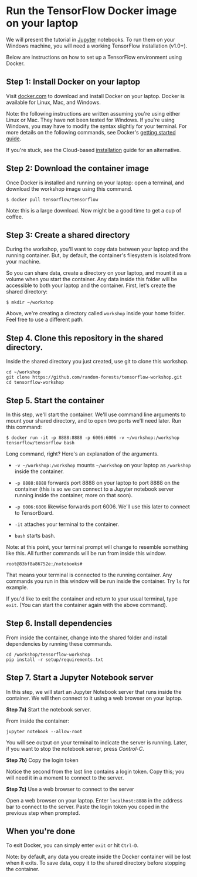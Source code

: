 # Run the TensorFlow Docker image on your laptop

We will present the tutorial in [Jupyter](jupyter.org) notebooks. To
run them on your Windows machine, you will need a working TensorFlow
installation (v1.0+).

Below are instructions on how to set up a TensorFlow environment using
Docker. 

## Step 1: Install Docker on your laptop
Visit [docker.com](https://www.docker.com) to download and install Docker on your laptop. Docker is available for Linux, Mac, and Windows.

Note: the following instructions are written assuming you're using either Linux or Mac. They have not been tested for Windows. If you're using Windows, you may have to modify the syntax slightly for your terminal. For more details on the following commands, see Docker's [getting started guide](https://docs.docker.com/learn/).

If you're stuck, see the Cloud-based [installation](../install-cloud.md) guide for an alternative.

## Step 2: Download the container image
Once Docker is installed and running on your laptop: open a terminal, and download the workshop image using this command.

```
$ docker pull tensorflow/tensorflow
```

Note: this is a large download. Now might be a good time to get a cup of coffee. 

## Step 3: Create a shared directory

During the workshop, you'll want to copy data between your laptop and the running container. But, by default, the container's filesystem is isolated from your machine.

So you can share data, create a directory on your laptop, and mount it as a volume when you start the container. Any data inside this folder will be accessible to both your laptop and the container. First, let's create the shared directory:

```
$ mkdir ~/workshop
```

Above, we're creating a directory called ```workshop``` inside your home folder. Feel free to use a different path.

## Step 4. Clone this repository in the shared directory.

Inside the shared directory you just created, use git to clone this workshop.

```
cd ~/workshop
git clone https://github.com/random-forests/tensorflow-workshop.git
cd tensorflow-workshop
```

## Step 5. Start the container

In this step, we'll start the container. We'll use command line arguments to mount your shared directory, and to open two ports we'll need later. Run this command:

```
$ docker run -it -p 8888:8888 -p 6006:6006 -v ~/workshop:/workshop tensorflow/tensorflow bash
```

Long command, right? Here's an explanation of the arguments.

* ```-v ~/workshop:/workshop``` mounts ```~/workshop``` on your laptop as ```/workshop``` inside the container.

* ```-p 8888:8888``` forwards port 8888 on your laptop to port 8888 on the container (this is so we can connect to a Jupyter notebook server running inside the container, more on that soon).

* ```-p 6006:6006``` likewise forwards port 6006. We'll use this later to connect to TensorBoard.

* ```-it``` attaches your terminal to the container.

* ```bash``` starts bash.

Note: at this point, your terminal prompt will change to resemble something like this. All further commands will be run from inside this window.

```
root@83bf8a86752e:/notebooks# 
```

That means your terminal is connected to the running container. Any commands you run in this window will be run inside the container. Try ```ls``` for example.

If you'd like to exit the container and return to your usual terminal, type ```exit```. (You can start the container again with the above command). 

## Step 6. Install dependencies

From inside the container, change into the shared folder and install dependencies by running these commands.
```
cd /workshop/tensorflow-workshop
pip install -r setup/requirements.txt
```

## Step 7. Start a Jupyter Notebook server

In this step, we will start an Jupyter Notebook server that runs inside the container. We will then connect to it using a web browser on your laptop.

**Step 7a)** Start the notebook server.

From inside the container:

```
jupyter notebook --allow-root
```

You will see output on your terminal to indicate the server is running. Later, if you want to stop the notebook server, press *Control-C*. 

**Step 7b)** Copy the login token

Notice the second from the last line contains a login token. Copy this; you will need it in a moment to connect to the server.

**Step 7c)** Use a web browser to connect to the server

Open a web browser on your laptop. Enter ```localhost:8888``` in the address bar to connect to the server. Paste the login token you coped in the previous step when prompted.

## When you're done

To exit Docker, you can simply enter `exit` or hit `Ctrl-D`. 

Note: by default, any data you create inside the Docker container will be lost when it exits. To save data, copy it to the shared directory before stopping the container.
